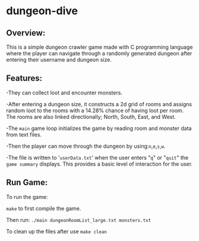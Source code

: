 # dungeon-dive

## Overview:

This is a simple dungeon crawler game made with C programming language where the player can navigate through a randomly generated dungeon after entering their username and dungeon size.

## Features:

-They can collect loot and encounter monsters.

-After entering a dungeon size, it constructs a 2d grid of rooms and assigns random loot to the rooms with a 14.28% chance of having loot per room. The rooms are also linked directionally; North, South, East, and West.

-The `main` game loop initializes the game by reading room and monster data from text files.

-Then the player can move through the dungeon by using:`n`,`e`,`s`,`w`.

-The file is written to '`userData.txt`' when the user enters "`q`" or "`quit`" the `game summary` displays. This provides a basic level of interaction for the user.

## Run Game:

To run the game:

`make` to first compile the game.

Then run:
`./main dungeonRoomList_large.txt monsters.txt`

To clean up the files after use `make clean`
